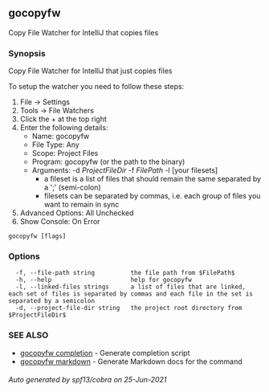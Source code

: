 ## gocopyfw

Copy File Watcher for IntelliJ that copies files

### Synopsis

Copy File Watcher for IntelliJ that just copies files

To setup the watcher you need to follow these steps:

  1. File -> Settings
  2. Tools -> File Watchers
  3. Click the + at the top right
  4. Enter the following details:
     * Name: gocopyfw
     * File Type: Any
     * Scope: Project Files
     * Program: gocopyfw (or the path to the binary)
     * Arguments: -d $ProjectFileDir$ -f $FilePath$ -l [your filesets]
       * a fileset is a list of files that should remain the same separated by a ';' (semi-colon)
       * filesets can be separated by commas, i.e. each group of files you want to remain in sync
  5. Advanced Options: All Unchecked
  6. Show Console: On Error


```
gocopyfw [flags]
```

### Options

```
  -f, --file-path string          the file path from $FilePath$
  -h, --help                      help for gocopyfw
  -l, --linked-files strings      a list of files that are linked, each set of files is separated by commas and each file in the set is separated by a semicolon
  -d, --project-file-dir string   the project root directory from $ProjectFileDir$
```

### SEE ALSO

* [gocopyfw completion](gocopyfw_completion.md)	 - Generate completion script
* [gocopyfw markdown](gocopyfw_markdown.md)	 - Generate Markdown docs for the command

###### Auto generated by spf13/cobra on 25-Jun-2021

